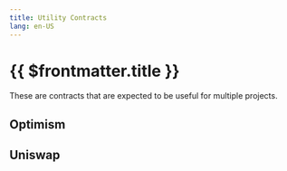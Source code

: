 ```yaml
---
title: Utility Contracts
lang: en-US
---
```


# {{ $frontmatter.title }}

These are contracts that are expected to be useful for multiple projects.


## Optimism



## Uniswap








